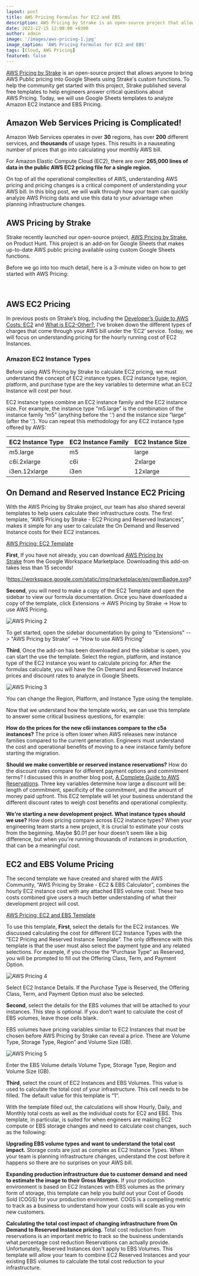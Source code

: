 ```yaml
---
layout: post
title: AWS Pricing Formulas for EC2 and EBS
description: AWS Pricing by Strake is an open-source project that allows anyone to bring AWS Public pricing into Google Sheets using Strake's custom functions. To help the community get started with this project, Strake published several free templates to help engineers answer critical questions about AWS Pricing. Today, we will use Google Sheets templates to analyze Amazon EC2 Instance and EBS Pricing.
date: 2023-12-15 12:00:00 +0300
author: admin
image: '/images/aws-pricing-1.jpg'
image_caption: 'AWS Pricing Formulas for EC2 and EBS'
tags: [Cloud, AWS Pricing]
featured: false
---
```

[AWS Pricing by Strake](https://workspace.google.com/marketplace/app/aws_pricing_by_strake/378787760903) is an open-source project that allows anyone to bring AWS Public pricing into Google Sheets using Strake's custom functions. To help the community get started with this project, Strake published several free templates to help engineers answer critical questions about AWS Pricing. Today, we will use Google Sheets templates to analyze Amazon EC2 Instance and EBS Pricing.

## **Amazon Web Services Pricing is Complicated!**

Amazon Web Services operates in over **30** regions, has over **200** different services, and **thousands** of usage types. This results in a nauseating number of prices that go into calculating your monthly AWS bill.

For Amazon Elastic Compute Cloud (EC2), there are over **265,000 lines of data in the public AWS EC2 pricing file for a single region.**

On top of all the operational complexities of AWS, understanding AWS pricing and pricing changes is a critical component of understanding your AWS bill. In this blog post, we will walk through how your team can quickly analyze AWS Pricing data and use this data to your advantage when planning infrastructure changes.

## **AWS Pricing by Strake**

Strake recently launched our open-source project, [AWS Pricing by Strake](https://workspace.google.com/marketplace/app/aws_pricing_by_strake/378787760903), on Product Hunt. This project is an add-on for Google Sheets that makes up-to-date AWS public pricing available using custom Google Sheets functions.

Before we go into too much detail, here is a 3-minute video on how to get started with AWS Pricing:

‍

## **AWS EC2 Pricing**

In previous posts on Strake’s blog, including the [Developer’s Guide to AWS Costs: EC2](https://eightlake.com/aws-ec2-cost-analysis) and [What is EC2-Other?](https://eightlake.com/what-is-ec2-other), I’ve broken down the different types of charges that come through your AWS bill under the ‘EC2’ service. Today, we will focus on understanding pricing for the hourly running cost of EC2 Instances.

### **Amazon EC2 Instance Types**

Before using AWS Pricing by Strake to calculate EC2 pricing, we must understand the concept of EC2 instance types. EC2 instance type, region, platform, and purchase type are the key variables to determine what an EC2 Instance will cost per hour.

EC2 instance types combine an EC2 instance family and the EC2 instance size. For example, the instance type “m5.large” is the combination of the instance family “m5” (anything before the ‘.’) and the instance size “large” (after the ‘.’). You can repeat this methodology for any EC2 instance type offered by AWS:

| EC2 Instance Type | EC2 Instance Family | EC2 Instance Size |
| --- | --- | --- |
| m5.large | m5 | large |
| c6i.2xlarge | c6i | 2xlarge |
| i3en.12xlarge | i3en | 12xlarge |

## **On Demand and Reserved Instance EC2 Pricing**

With the AWS Pricing by Strake project, our team has also shared several templates to help users calculate their infrastructure costs. The first template, “AWS Pricing by Strake - EC2 Pricing and Reserved Instances”, makes it simple for any user to calculate the On Demand and Reserved Instance costs for their EC2 instances.

[AWS Pricing: EC2 Template](https://docs.google.com/spreadsheets/d/1_kGiAaWzShNfDuMRF9icCzQotIkaTOu5hex9v7YNL_0/edit?usp=sharing)

**First**, If you have not already, you can download [AWS Pricing by Strake](https://workspace.google.com/marketplace/app/aws_pricing_by_strake/378787760903) from the Google Workspace Marketplace. Downloading this add-on takes less than 15 seconds!

!https://workspace.google.com/static/img/marketplace/en/gwmBadge.svg?

**Second**, you will need to make a copy of the EC2 Template and open the sidebar to view our formula documentation. Once you have downloaded a copy of the template, click Extensions → AWS Pricing by Strake → How to use AWS Pricing.

![AWS Pricing 2](/images/aws-pricing-2.jpg)

To get started, open the sidebar documentation by going to "Extensions" --> "AWS Pricing by Strake" --> "How to use AWS Pricing"

**Third**, Once the add-on has been downloaded and the sidebar is open, you can start the use the template. Select the region, platform, and instance type of the EC2 instance you want to calculate pricing for. After the formulas calculate, you will have the On Demand and Reserved Instance prices and discount rates to analyze in Google Sheets.

![AWS Pricing 3](/images/aws-pricing-3.jpg)

You can change the Region, Platform, and Instance Type using the template.

Now that we understand how the template works, we can use this template to answer some critical business questions, for example:

**How do the prices for the new c6i instances compare to the c5a instances?** The price is often lower when AWS releases new instance families compared to the current generation. Engineers must understand the cost and operational benefits of moving to a new instance family before starting the migration.

**Should we make convertible or reserved instance reservations?** How do the discount rates compare for different payment options and commitment terms? I discussed this in another blog post, [A Complete Guide to AWS Reservations](https://eightlake.com/complete-guide-to-aws-reservations). Three key variables determine how large a discount will be: length of commitment, specificity of the commitment, and the amount of money paid upfront. This EC2 template will let your business understand the different discount rates to weigh cost benefits and operational complexity.

**We're starting a new development project. What instance types should we use?** How does pricing compare across EC2 instance types? When your engineering team starts a new project, it is crucial to estimate your costs from the beginning. Maybe $0.01 per hour doesn't seem like a big difference, but when you're running thousands of instances in production, that can be a meaningful cost.

## **EC2 and EBS Volume Pricing**

The second template we have created and shared with the AWS Community, “AWS Pricing by Strake - EC2 & EBS Calculator”, combines the hourly EC2 instance cost with any attached EBS volume cost. These two costs combined give users a much better understanding of what their development project will cost.

[AWS Pricing: EC2 and EBS Template](https://docs.google.com/spreadsheets/d/1iXmGH55LBAbAy1m-EA_HZyPvMr54EoIfhcOVOIlVrr0/edit?usp=sharing)

To use this template, **First**, select the details for the EC2 instances. We discussed calculating the cost for different EC2 Instance Types with the “EC2 Pricing and Reserved Instance Template”. The only difference with this template is that the user must also select the payment type and any related selections. For example, if you choose the “Purchase Type” as Reserved, you will be prompted to fill out the Offering Class, Term, and Payment Option.

![AWS Pricing 4](/images/aws-pricing-4.jpg)

Select EC2 Instance Details. If the Purchase Type is Reserved, the Offering Class, Term, and Payment Option must also be selected.

**Second**, select the details for the EBS volumes that will be attached to your instances. This step is optional. If you don’t want to calculate the cost of EBS volumes, leave those cells blank.

EBS volumes have pricing variables similar to EC2 Instances that must be chosen before AWS Pricing by Strake can reveal a price. These are Volume Type, Storage Type, Region” and Volume Size (GB).

![AWS Pricing 5](/images/aws-pricing-5.jpg)

Enter the EBS Volume details Volume Type, Storage Type, Region and Volume Size (GB).

**Third**, select the count of EC2 Instances and EBS Volumes. This value is used to calculate the total cost of your infrastructure. This cell needs to be filled. The default value for this template is “1”.

With the template filled out, the calculations will show Hourly, Daily, and Monthly total costs as well as the individual costs for EC2 and EBS. This template, in particular, is suited for when engineers are making EC2 compute or EBS storage changes and need to calculate cost changes, such as the following:

**Upgrading EBS volume types and want to understand the total cost impact.** Storage costs are just as complex as EC2 Instance Types. When your team is planning infrastructure changes, understand the cost before it happens so there are no surprises on your AWS bill.

**Expanding production infrastructure due to customer demand and need to estimate the image to their Gross Margins.** If your production environment is based on EC2 Instances with EBS volumes as the primary form of storage, this template can help you build out your Cost of Goods Sold (COGS) for your production environment. COGS is a compelling metric to track as a business to understand how your costs will scale as you win new customers.

**Calculating the total cost impact of changing infrastructure from On Demand to Reserved Instance pricing.** Total cost reduction from reservations is an important metric to track so the business understands what percentage cost reduction Reservations can actually provide. Unfortunately, Reserved Instances don't apply to EBS Volumes. This template will allow your team to combine EC2 Reserved Instances and your existing EBS volumes to calculate the total cost reduction to your infrastructure.

